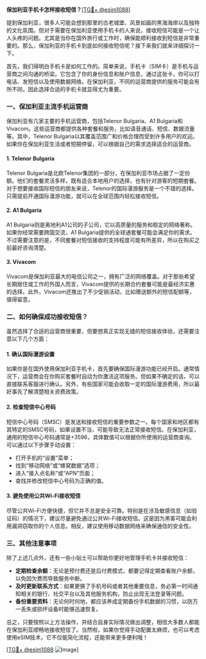 **保加利亚手机卡怎样接收短信？**[[TG💪+ @esim1088](https://t.me/s/esim1088)]

提到保加利亚，很多人可能会想到那里的古老城堡、风景如画的黑海海岸以及独特的文化氛围。但对于需要在保加利亚使用手机卡的人来说，接收短信可能是一个让人头疼的问题。尤其是当你在国外旅行或工作时，确保能顺利接收到短信是非常重要的。那么，保加利亚的手机卡到底如何接收短信呢？接下来我们就来详细探讨一下。

首先，我们得明白手机卡是如何工作的。简单来说，手机卡（SIM卡）是手机与运营商之间沟通的桥梁。它包含了你的身份信息和账户信息，通过这张卡，你可以打电话、发短信以及使用数据网络。在保加利亚，不同的运营商提供的服务可能会有所不同，因此选择合适的手机卡就显得尤为重要。

### 一、保加利亚主流手机运营商

保加利亚有几家主要的手机运营商，包括Telenor Bulgaria、A1 Bulgaria和Vivacom。这些运营商都提供各种套餐和服务，比如语音通话、短信、数据流量等。其中，Telenor Bulgaria以其覆盖范围广和价格合理而受到许多用户的欢迎。如果你在保加利亚生活或者短期停留，可以根据自己的需求选择适合的运营商。

#### 1. Telenor Bulgaria
Telenor Bulgaria是北欧Telenor集团的一部分，在保加利亚市场占据了一定份额。他们的套餐灵活多样，既有适合本地用户的选择，也有针对游客的短期套餐。对于想要接收国际短信的朋友来说，Telenor的国际漫游服务是一个不错的选择。只需提前开通国际漫游功能，就可以在全球范围内轻松接收短信。

#### 2. A1 Bulgaria
A1 Bulgaria则是奥地利A1公司的子公司，它以高质量的服务和稳定的网络著称。如果你经常需要跨国交流，A1 Bulgaria提供的全球通套餐可能会满足你的需求。不过需要注意的是，不同套餐对短信接收的支持程度可能有所差异，所以在购买之前最好咨询清楚。

#### 3. Vivacom
Vivacom是保加利亚最大的电信公司之一，拥有广泛的网络覆盖。对于那些希望长期居住或工作的外国人而言，Vivacom提供的长期合约套餐可能是最经济实惠的选择。此外，Vivacom还推出了不少促销活动，比如赠送额外的短信配额等，值得留意。

### 二、如何确保成功接收短信？

虽然选择了合适的运营商很重要，但要想真正实现无缝的短信接收体验，还需要注意以下几个方面：

#### 1. 确认国际漫游设置
如果你是在国外使用保加利亚手机卡，首先要确保国际漫游功能已经开启。通常情况下，运营商会在你购买套餐时自动为你激活这项服务。但如果不确定的话，可以直接联系客服进行确认。另外，有些国家可能会收取一定的国际漫游费用，所以最好事先了解清楚相关资费政策。

#### 2. 检查短信中心号码
短信中心号码（SMSC）是发送和接收短信的重要参数之一。每个国家和地区都有其特定的SMSC号码，如果设置不当，可能导致无法正常接收短信。在保加利亚，通用的短信中心号码通常是+3596，具体数值可以根据你所使用的运营商查询。可以通过以下步骤手动设置：
- 打开手机的“设置”菜单；
- 找到“移动网络”或“蜂窝数据”选项；
- 进入“接入点名称”或“APN”页面；
- 查找并修改短信中心号码为正确的值。

#### 3. 避免使用公共Wi-Fi接收短信
尽管公共Wi-Fi方便快捷，但它并不总是安全可靠。特别是在涉及敏感信息（如验证码）的情况下，建议尽量避免通过公共Wi-Fi接收短信。这是因为黑客可能会利用漏洞窃取你的个人信息。相反，建议使用移动数据网络来确保通信的安全性。

### 三、其他注意事项

除了上述几点外，还有一些小贴士可以帮助你更好地管理手机卡并接收短信：

- **定期检查余额**：无论是预付费还是后付费模式，都要记得定期查看账户余额，以免因欠费而导致服务中断。
- **及时更新联系方式**：如果更换了手机号码或者其他重要信息，务必第一时间通知相关的银行、社交平台以及其他服务机构，防止出现无法登录等问题。
- **备份重要资料**：无论何时何地，都应该养成定期备份手机数据的习惯，以防万一丢失或损坏设备时能够迅速恢复。

总之，只要按照以上方法操作，并结合自身实际情况做出调整，相信大多数人都能在保加利亚顺畅地接收短信了。当然啦，如果你觉得手动配置太麻烦，也可以考虑使用eSIM技术，它不仅能简化流程，还能带来更多便利哦！

[[TG💪+ @esim1088](https://t.me/s/esim1088) ![Image](https://i.postimg.cc/4NQfJmqS/Snipaste-2025-05-13-00-14-12.png)]